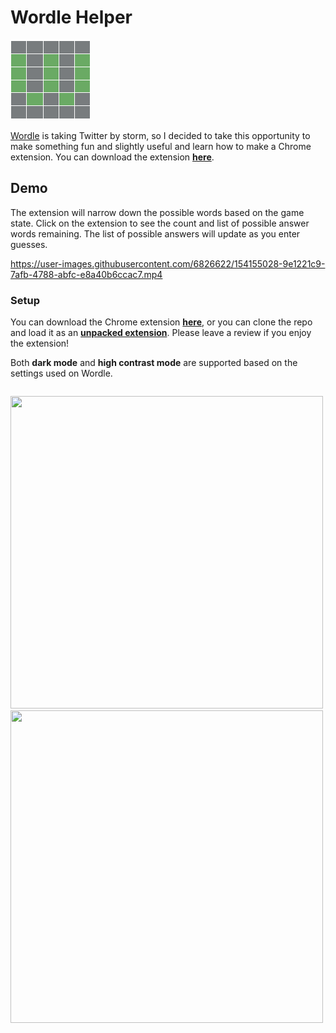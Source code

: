 # Wordle Helper
![Wordle Helper logo](./logo.png)

[Wordle](https://www.nytimes.com/games/wordle/index.html) is taking Twitter by storm, so I decided to take this opportunity to make something fun and slightly useful and learn how to make a Chrome extension. You can download the extension **[here](https://chrome.google.com/webstore/detail/wordle-helper/lcoapaclmojlnbjipmpfibcjomncgdod)**.

## Demo
The extension will narrow down the possible words based on the game state. Click on the extension to see the count and list of possible answer words remaining. The list of possible answers will update as you enter guesses.

https://user-images.githubusercontent.com/6826622/154155028-9e1221c9-7afb-4788-abfc-e8a40b6ccac7.mp4


### Setup
You can download the Chrome extension **[here](https://chrome.google.com/webstore/detail/wordle-helper/lcoapaclmojlnbjipmpfibcjomncgdod)**, or you can clone the repo and load it as an **[unpacked extension](https://developer.chrome.com/docs/extensions/mv3/getstarted/)**. Please leave a review if you enjoy the extension!

Both **dark mode** and **high contrast mode** are supported based on the settings used on Wordle.
<p style="float:left">
  <img src="https://user-images.githubusercontent.com/6826622/155425400-794255f9-0de2-4305-a804-6dcba9c5ab47.png" width="500" height="500">
  <img src="https://user-images.githubusercontent.com/6826622/155425401-90599b33-e631-4fec-82a2-35240b7fd2ea.png" width="500" height="500">
</p>
